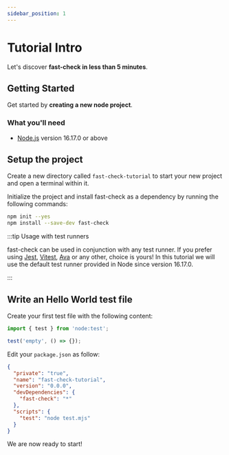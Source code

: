 ```yaml
---
sidebar_position: 1
---
```


# Tutorial Intro

Let's discover **fast-check in less than 5 minutes**.

## Getting Started

Get started by **creating a new node project**.

### What you'll need

- [Node.js](https://nodejs.org/en/download/) version 16.17.0 or above

## Setup the project

Create a new directory called `fast-check-tutorial` to start your new project and open a terminal within it.

Initialize the project and install fast-check as a dependency by running the following commands:

```bash npm2yarn
npm init --yes
npm install --save-dev fast-check
```

:::tip Usage with test runners

fast-check can be used in conjunction with any test runner. If you prefer using [Jest](https://jestjs.io/), [Vitest](https://vitest.dev/), [Ava](https://github.com/avajs/ava#readme) or any other, choice is yours! In this tutorial we will use the default test runner provided in Node since version 16.17.0.

:::

## Write an Hello World test file

Create your first test file with the following content:

```js title="test.mjs"
import { test } from 'node:test';

test('empty', () => {});
```

Edit your `package.json` as follow:

```json title="package.json"
{
  "private": "true",
  "name": "fast-check-tutorial",
  "version": "0.0.0",
  "devDependencies": {
    "fast-check": "*"
  },
  "scripts": {
    "test": "node test.mjs"
  }
}
```

We are now ready to start!
